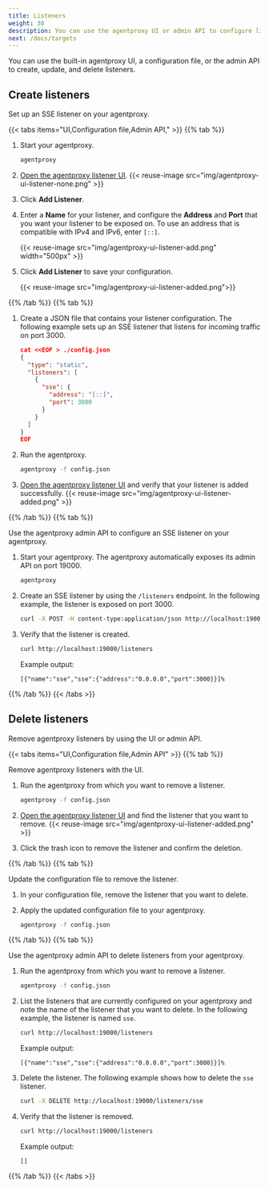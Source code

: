 ```yaml
---
title: Listeners
weight: 30
description: You can use the agentproxy UI or admin API to configure listeners.
next: /docs/targets
--- 
```


You can use the built-in agentproxy UI, a configuration file, or the admin API to create, update, and delete listeners. 

## Create listeners

Set up an SSE listener on your agentproxy. 

{{< tabs items="UI,Configuration file,Admin API," >}}
{{% tab %}}

1. Start your agentproxy. 
   ```sh
   agentproxy 
   ```

2. [Open the agentproxy listener UI](http://localhost:19000/ui/listeners/). 
   {{< reuse-image src="img/agentproxy-ui-listener-none.png" >}}

3. Click **Add Listener**. 
4. Enter a **Name** for your listener, and configure the **Address** and **Port** that you want your listener to be exposed on. To use an address that is compatible with IPv4 and IPv6, enter `[::]`. 
   
   {{< reuse-image src="img/agentproxy-ui-listener-add.png" width="500px" >}}

5. Click **Add Listener** to save your configuration. 
   
   {{< reuse-image src="img/agentproxy-ui-listener-added.png">}}

   
{{% /tab %}}
{{% tab %}}

1. Create a JSON file that contains your listener configuration. The following example sets up an SSE listener that listens for incoming traffic on port 3000. 
   ```json
   cat <<EOF > ./config.json
   {
     "type": "static",
     "listeners": [
       {
         "sse": {
           "address": "[::]",
           "port": 3000
         }
       }
     ]
   } 
   EOF
   ```

2. Run the agentproxy. 
   ```sh
   agentproxy -f config.json
   ```

2. [Open the agentproxy listener UI](http://localhost:19000/ui/listeners/) and verify that your listener is added successfully. 
   {{< reuse-image src="img/agentproxy-ui-listener-added.png" >}}
   
{{% /tab %}}
{{% tab %}}

Use the agentproxy admin API to configure an SSE listener on your agentproxy.

1. Start your agentproxy. The agentproxy automatically exposes its admin API on port 19000. 
   ```sh
   agentproxy 
   ```

2. Create an SSE listener by using the `/listeners` endpoint. In the following example, the listener is exposed on port 3000. 
   ```sh
   curl -X POST -H content-type:application/json http://localhost:19000/listeners -d '{"name": "sse", "sse": {"address": "[::]", "port": 3000}}'
   ```
   
3. Verify that the listener is created. 
   ```sh
   curl http://localhost:19000/listeners
   ```
   
   Example output: 
   ```console
   [{"name":"sse","sse":{"address":"0.0.0.0","port":3000}}]% 
   ```
{{% /tab %}}
{{< /tabs >}}

## Delete listeners

Remove agentproxy listeners by using the UI or admin API. 

{{< tabs items="UI,Configuration file,Admin API" >}}
{{% tab %}}

Remove agentproxy listeners with the UI. 

1. Run the agentproxy from which you want to remove a listener. 
   ```sh
   agentproxy -f config.json
   ```

2. [Open the agentproxy listener UI](http://localhost:19000/ui/listeners/) and find the listener that you want to remove. 
   {{< reuse-image src="img/agentproxy-ui-listener-added.png" >}}

3. Click the trash icon to remove the listener and confirm the deletion. 


{{% /tab %}}
{{% tab %}}

Update the configuration file to remove the listener.

1. In your configuration file, remove the listener that you want to delete.
2. Apply the updated configuration file to your agentproxy.

   ```sh
   agentproxy -f config.json
   ```

{{% /tab %}}
{{% tab %}}

Use the agentproxy admin API to delete listeners from your agentproxy.

1. Run the agentproxy from which you want to remove a listener. 
   ```sh
   agentproxy -f config.json
   ```

2. List the listeners that are currently configured on your agentproxy and note the name of the listener that you want to delete. In the following example, the listener is named `sse`. 
   ```sh
   curl http://localhost:19000/listeners
   ```
   
   Example output: 
   ```console
   [{"name":"sse","sse":{"address":"0.0.0.0","port":3000}}]%
   ```

3. Delete the listener. The following example shows how to delete the `sse` listener. 
   ```sh
   curl -X DELETE http://localhost:19000/listeners/sse
   ```
   
4. Verify that the listener is removed. 
   ```sh
   curl http://localhost:19000/listeners
   ```
   
   Example output: 
   ```console
   []
   ```

{{% /tab %}}
{{< /tabs >}}